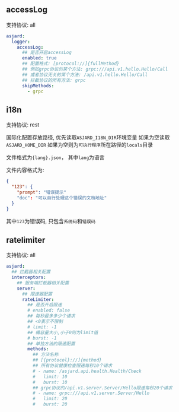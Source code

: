 ## accessLog

支持协议: all

```yaml
asjard:
  logger:
    accessLog:
      ## 是否开启accessLog
      enabled: true
      ## 配置格式: [protocol://]{fullMethod}
      ## 例如grpc协议的某个方法: grpc:///api.v1.hello.Hello/Call
      ## 或者协议无关的某个方法: /api.v1.hello.Hello/Call
      ## 拦截协议的所有方法: grpc
      skipMethods:
        - grpc
```

## i18n

支持协议: rest

国际化配置存放路径, 优先读取`ASJARD_I18N_DIR`环境变量
如果为空读取`ASJARD_HOME_DIR`
如果为空则为`可执行程序`所在路径的`locals`目录

文件格式为`{lang}.json`， 其中`lang`为语言

文件内容格式为:

```json
{
  "123": {
    "prompt": "错误提示"
    "doc": "可以自行处理这个错误的文档地址"
  }
}
```

其中`123`为错误码, 只包含`系统码`和`错误码`

## ratelimiter

支持协议: all

```yaml
asjard:
  ## 拦截器相关配置
  interceptors:
    ## 服务端拦截器相关配置
    server:
      ## 限速器配置
      rateLimiter:
        ## 是否开启限速
        # enabled: false
        ## 每秒最多多少个请求
        ## <0表示不限制
        # limit: -1
        ## 桶容量大小,小于0则为limit值
        # burst: -1
        ## 单独方法的限速配置
        methods:
          ## 方法名称
          ## [{protocol}://]{method}
          ## 所有协议健康检查限速每秒10个请求
          # - name: /asjard.api.health.Health/Check
          #   limit: 10
          #   burst: 10
          ## grpc协议的/api.v1.server.Server/Hello限速每秒20个请求
          # - name: grpc:///api.v1.server.Server/Hello
          #   limit: 20
          #   burst: 20
```
